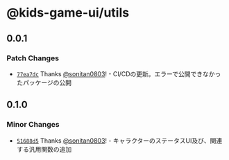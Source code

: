 # @kids-game-ui/utils

## 0.0.1

### Patch Changes

- [`77ea7dc`](https://github.com/sonitan0803/kids-game-ui/commit/77ea7dc2845c28e983e3e87f8c025071662fd2cb) Thanks [@sonitan0803](https://github.com/sonitan0803)! - CI/CDの更新。エラーで公開できなかったパッケージの公開

## 0.1.0

### Minor Changes

- [`51688d5`](https://github.com/sonitan0803/kids-game-ui/commit/51688d554e2039bab953742bf9d35ac5615cfb22) Thanks [@sonitan0803](https://github.com/sonitan0803)! - キャラクターのステータスUI及び、関連する汎用関数の追加
